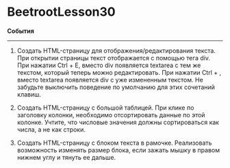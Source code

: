 # BeetrootLesson30
<b>События</b><br>
<hr>

1. Создать HTML-страницу для отображения/редактирования текста. 
При открытии страницы текст отображается с помощью тега div. 
При нажатии Ctrl + E, вместо div появляется textarea с тем 
же текстом, который теперь можно редактировать. При нажатии 
Ctrl + , вместо textarea появляется div с уже измененным 
текстом. Не забудьте выключить поведение по умолчанию для 
этих сочетаний клавиш.

2. Создать HTML-страницу с большой таблицей. При клике по 
заголовку колонки, необходимо отсортировать данные по 
этой колонке. Учтите, что числовые значения должны 
сортироваться как числа, а не как строки.

3. Создать HTML-страницу с блоком текста в рамочке. 
Реализовать возможность изменять размер блока, 
если зажать мышку в правом нижнем 
углу и тянуть ее дальше.
